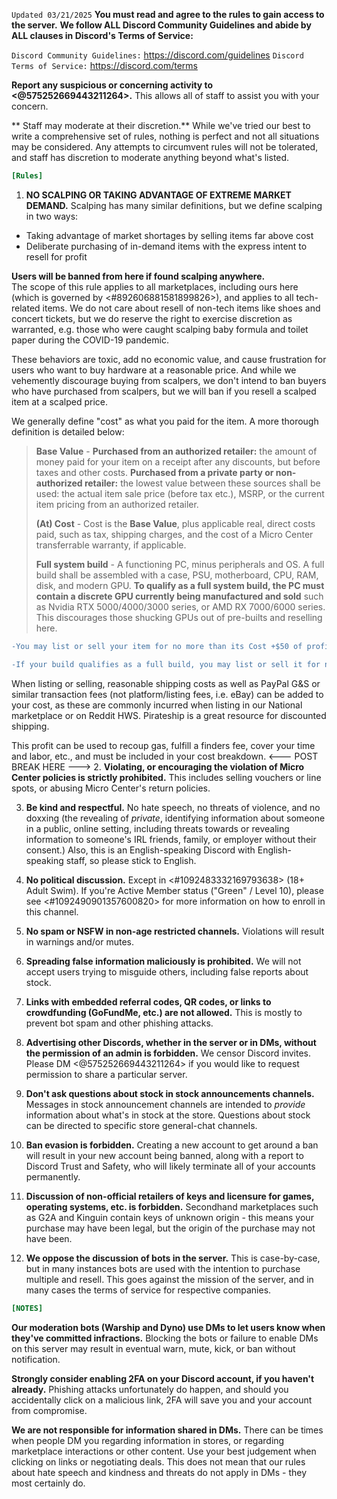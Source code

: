 `Updated 03/21/2025`
**You must read and agree to the rules to gain access to the server.**
**We follow ALL Discord Community Guidelines and abide by ALL clauses in Discord's Terms of Service:**

   `Discord Community Guidelines:` https://discord.com/guidelines
   `Discord Terms of Service:` https://discord.com/terms

**Report any suspicious or concerning activity to <@575252669443211264>.** This allows all of staff to assist you with your concern.

** Staff may moderate at their discretion.** While we've tried our best to write a comprehensive set of rules, nothing is perfect and not all situations may be considered. Any attempts to circumvent rules will not be tolerated, and staff has discretion to moderate anything beyond what's listed.

```ini
[Rules]
```
1. **NO SCALPING OR TAKING ADVANTAGE OF EXTREME MARKET DEMAND.** 
Scalping has many similar definitions, but we define scalping in two ways:
* Taking advantage of market shortages by selling items far above cost
* Deliberate purchasing of in-demand items with the express intent to resell for profit

**Users will be banned from here if found scalping anywhere.**  
The scope of this rule applies to all marketplaces, including ours here (which is governed by <#892606881581899826>), and applies to all tech-related items. We do not care about resell of non-tech items like shoes and concert tickets, but we do reserve the right to exercise discretion as warranted, e.g. those who were caught scalping baby formula and toilet paper during the COVID-19 pandemic.

These behaviors are toxic, add no economic value, and cause frustration for users who want to buy hardware at a reasonable price. And while we vehemently discourage buying from scalpers, we don't intend to ban buyers who have purchased from scalpers, but we will ban if you resell a scalped item at a scalped price.

We generally define "cost" as what you paid for the item. A more thorough definition is detailed below:
> **Base Value** -
> __Purchased from an authorized retailer:__ the amount of money paid for your item on a receipt after any discounts, but before taxes and other costs.
> __Purchased from a private party or non-authorized retailer:__ the lowest value between these sources shall be used: the actual item sale price (before tax etc.), MSRP, or the current item pricing from an authorized retailer.
> 
> **(At) Cost** - Cost is the **Base Value**, plus applicable real, direct costs paid, such as tax, shipping charges, and the cost of a Micro Center transferrable warranty, if applicable.
> 
> **Full system build** - A functioning PC, minus peripherals and OS. A full build shall be assembled with a case, PSU, motherboard, CPU, RAM, disk, and modern GPU. **To qualify as a full system build, the PC must contain a discrete GPU currently being manufactured and sold** such as Nvidia RTX 5000/4000/3000 series, or AMD RX 7000/6000 series. This discourages those shucking GPUs out of pre-builts and reselling here.

```diff
-You may list or sell your item for no more than its Cost +$50 of profit, no matter the marketplace.
```
```diff
-If your build qualifies as a full build, you may list or sell it for no more than its cost +$200 of profit/build fees. Exception - legitmate business entities may continue pricing via your regular business channels as you wish, but any listings here must conform to the cost +$200 cap.
```
When listing or selling, reasonable shipping costs as well as PayPal G&S or similar transaction fees (not platform/listing fees, i.e. eBay) can be added to your cost, as these are commonly incurred when listing in our National marketplace or on Reddit HWS. Pirateship is a great resource for discounted shipping.

This profit can be used to recoup gas, fulfill a finders fee, cover your time and labor, etc., and must be included in your cost breakdown.
<--- POST BREAK HERE --->
2. **Violating, or encouraging the violation of Micro Center policies is strictly prohibited.** This includes selling vouchers or line spots, or abusing Micro Center's return policies.

3. **Be kind and respectful.** No hate speech, no threats of violence, and no doxxing (the revealing of *private*, identifying information about someone in a public, online setting, including threats towards or revealing information to someone's IRL friends, family, or employer without their consent.) Also, this is an English-speaking Discord with English-speaking staff, so please stick to English.

4. **No political discussion.** Except in <#1092483332169793638> (18+ Adult Swim). If you're Active Member status ("Green" / Level 10), please see <#1092490901357600820> for more information on how to enroll in this channel.

5. **No spam or NSFW in non-age restricted channels.** Violations will result in warnings and/or mutes.

6. **Spreading false information __maliciously__ is prohibited.** We will not accept users trying to misguide others, including false reports about stock.

7. **Links with embedded referral codes, QR codes, or links to crowdfunding (GoFundMe, etc.) are not allowed.** This is mostly to prevent bot spam and other phishing attacks.

8. **Advertising other Discords, whether in the server or in DMs, without the permission of an admin is forbidden.** We censor Discord invites. Please DM <@575252669443211264> if you would like to request permission to share a particular server.

9. **Don't ask questions about stock in stock announcements channels.** Messages in stock announcement channels are intended to *provide* information about what's in stock at the store. Questions about stock can be directed to specific store general-chat channels.

10. **Ban evasion is forbidden.** Creating a new account to get around a ban will result in your new account being banned, along with a report to Discord Trust and Safety, who will likely terminate all of your accounts permanently.

11. **Discussion of non-official retailers of keys and licensure for games, operating systems, etc. is forbidden.** Secondhand marketplaces such as G2A and Kinguin contain keys of unknown origin - this means your purchase may have been legal, but the origin of the purchase may not have been.

12. **We oppose the discussion of bots in the server.** This is case-by-case, but in many instances bots are used with the intention to purchase multiple and resell. This goes against the mission of the server, and in many cases the terms of service for respective companies. 
```ini
[NOTES]
```
**Our moderation bots (Warship and Dyno) use DMs to let users know when they've committed infractions.** Blocking the bots or failure to enable DMs on this server may result in eventual warn, mute, kick, or ban without notification.

**Strongly consider enabling 2FA on your Discord account, if you haven't already.** Phishing attacks unfortunately do happen, and should you accidentally click on a malicious link, 2FA will save you and your account from compromise.

**We are not responsible for information shared in DMs.** There can be times when people DM you regarding information in stores, or regarding marketplace interactions or other content. Use your best judgement when clicking on links or negotiating deals. This does not mean that our rules about hate speech and kindness and threats do not apply in DMs - they most certainly do.